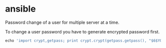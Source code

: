 # ansible
Password change of a user for multiple server at a time.

To change a user password you have to generate encrypted password first.

```python
echo 'import crypt,getpass; print crypt.crypt(getpass.getpass(), "$6$YOURSALT")' | python -
```


